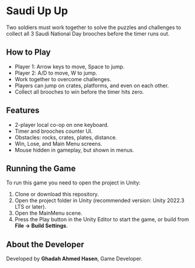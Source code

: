 # Saudi Up Up
Two soldiers must work together to solve the puzzles and challenges to collect all 3 Saudi National Day brooches before the timer runs out.

## How to Play
- Player 1: Arrow keys to move, Space to jump.  
- Player 2: A/D to move, W to jump.  
- Work together to overcome challenges.  
- Players can jump on crates, platforms, and even on each other.  
- Collect all brooches to win before the timer hits zero.  

## Features
- 2-player local co-op on one keyboard.
- Timer and brooches counter UI.
- Obstacles: rocks, crates, plates, distance.
- Win, Lose, and Main Menu screens.
- Mouse hidden in gameplay, but shown in menus.

## Running the Game
To run this game you need to open the project in Unity:
1. Clone or download this repository.  
2. Open the project folder in Unity (recommended version: Unity 2022.3 LTS or later).  
3. Open the MainMenu scene.  
4. Press the Play button in the Unity Editor to start the game, or build from **File → Build Settings**.  

## About the Developer
Developed by **Ghadah Ahmed Hasen**, Game Developer.  
